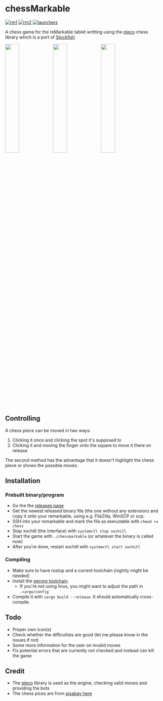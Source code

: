 # chessMarkable

[![rm1](https://img.shields.io/badge/rM1-supported-green)](https://remarkable.com/store/remarkable)
[![rm2](https://img.shields.io/badge/rM2-unknown-yellow)](https://remarkable.com/store/remarkable-2)
[![launchers](https://img.shields.io/badge/Launchers-supported-green)](https://github.com/reHackable/awesome-reMarkable#launchers)

<!-- [![opkg](https://img.shields.io/badge/OPKG-chessmarkable-blue)](https://github.com/toltec-dev/toltec) -->
<!-- [![Mentioned in Awesome reMarkable](https://awesome.re/mentioned-badge.svg)](https://github.com/reHackable/awesome-reMarkable) -->

A chess game for the reMarkable tablet writting using the [pleco](https://crates.io/crates/pleco) chess library which is a port of [Stockfish](https://stockfishchess.org/)

<img src="https://transfer.cosmos-ink.net/lH2sG/scr1.jpg" width="30%">&nbsp;<img src="https://transfer.cosmos-ink.net/AC8Qx/scr2.jpg" width="30%">&nbsp;<img src="https://transfer.cosmos-ink.net/6LoEA/scr3.jpg" width="30%">

## Controlling

A chess piece can be moved in two ways:

1. Clicking it once and clicking the spot it's supposed to
2. Clicking it and moving the finger onto the square to move it there on release

The second method has the advantage that it doesn't highlight the chess piece or shows the possible moves.

## Installation

### Prebuilt binary/program

- Go the the [releases page](https://github.com/LinusCDE/chessmarkable/releases)
- Get the newest released binary file (the one without any extension) and copy it onto your remarkable, using e.g. FileZilla, WinSCP or scp.
- SSH into your remarkable and mark the file as executable with `chmod +x chess`
- Stop xochitl (the interface) with `systemctl stop xochitl`
- Start the game with `./chessmarkable` (or whatever the binary is called now)
- After you're done, restart xochitl with `systemctl start xochitl`

### Compiling

- Make sure to have rustup and a current toolchain (nightly might be needed)
- Install the [oecore toolchain](https://remarkable.engineering/).
  - If you're not using linux, you might want to adjust the path in `.cargo/config`
- Compile it with `cargo build --release`. It should automatically cross-compile.

## Todo

- Proper own icon(s)
- Check whether the difficulties are good (let me please know in the issues if not)
- Some more information for the user on invalid moves
- Fix potential errors that are currently not checked and instead can kill the game

## Credit

- The [pleco](https://crates.io/crates/pleco) library is used as the engine, checking valid moves and providing the bots
- The chess pices are from [pixabay here](https://pixabay.com/vectors/chess-pieces-set-symbols-game-26774/)
